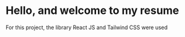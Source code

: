 # Hello, and welcome to my resume

For this project, the library React JS and Tailwind CSS were used